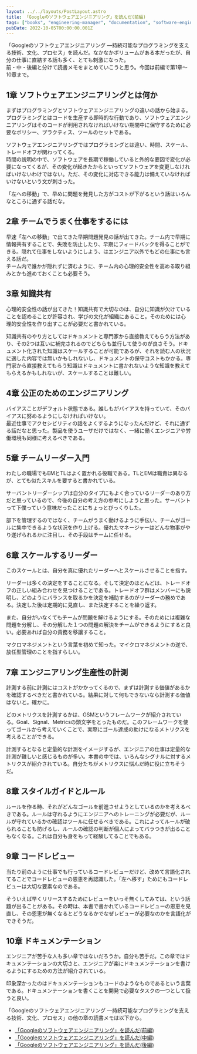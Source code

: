 ```yaml
---
layout: ../../layouts/PostLayout.astro
title: 「Googleのソフトウェアエンジニアリング」を読んだ(前編)
tags: ["books", "engineering-manager", "documentation", "software-engineering"]
pubDate: 2022-10-05T00:00:00.001Z
---
```


「Googleのソフトウェアエンジニアリング ―持続可能なプログラミングを支える技術、文化、プロセス」を読んだ。なかなかボリュームがある本だったが、自分の仕事に直結する話も多く、とても刺激になった。  
前・中・後編と分けて読書メモをまとめていこうと思う。今回は前編で第1章〜10章まで。

## 1章 ソフトウェアエンジニアリングとは何か
まずはプログラミングとソフトウェアエンジニアリングの違いの話から始まる。プログラミングとはコードを生産する即時的な行動であり、ソフトウェアエンジニアリングはそのコードが利用されなければいけない期間中に保守するために必要なポリシー、プラクティス、ツールのセットである。

ソフトウェアエンジニアリングではプログラミングとは違い、時間、スケール、トレードオフが関わってくる。  
時間の説明の中で、ソフトウェアを長期で稼働していると外的な要因で変化が必要になってくるが、その変化が起きたからといってソフトウェアを変更しなければいけないわけではない。ただ、その変化に対応できる能力は備えていなければいけないという文が刺さった。

「左への移動」で、早めに問題を発見した方がコストが下がるという話はいろんなところに通ずる話だな。

## 2章 チームでうまく仕事をするには
早速「左への移動」で出てきた早期問題発見の話が出てきた。チーム内で早期に情報共有することで、失敗を防止したり、早期にフィードバックを得ることができる。隠れて仕事をしないようにしよう、はエンジニア以外でもどの仕事にも言える話だ。  
チーム内で誰かが隠れずに済むように、チーム内の心理的安全性を高める取り組みとかも進めておくことも必要そう。

## 3章 知識共有
心理的安全性の話が出てきた！知識共有で大切なのは、自分に知識が欠けていることを認めることが許容され、学びの文化が組織にあること。そのためには心理的安全性を作り出すことが必要だと書かれている。

知識共有のやり方としてはドキュメントと専門家から直接教えてもらう方法があり、その2つは互いに補完されるのでどちらも並行して使うのが良さそう。ドキュメント化された知識はスケールすることが可能であるが、それを読む人の状況に適した内容では無いかもしれないし、ドキュメントの保守コストもかかる。専門家から直接教えてもらう知識はドキュメントに書かれないような知識を教えてもらえるかもしれないが、スケールすることは難しい。

## 4章 公正のためのエンジニアリング
バイアスことがデフォルト状態である。誰しもがバイアスを持っていて、そのバイアスに努めるようにしなければいけない。  
最近仕事でアクセシビリティの話をよくするようになったんだけど、それに通ずる話だなと思った。製品を使うユーザだけではなく、一緒に働くエンジニアや労働環境も同様に考えるべきである。

## 5章 チームリーダー入門
わたしの職場でもEMとTLはよく置かれる役職である。TLとEMは職責は異なるが、とても似たスキルを要すると書かれている。

サーバントリーダーシップは自分のタイプにもよく合っているリーダーのあり方だと思っているので、今後の自分の考え方の参考にしようと思った。サーバントって下僕っていう意味だったことにちょっとびっくりした。

部下を管理するのではなく、チームがうまく動けるように手伝い、チームがゴールに集中できるような状況を作り上げる。優れたマネージャーはどんな物事がやり遂げられるかに注目し、その手段はチームに任せる。

## 6章 スケールするリーダー
このスケールとは、自分を真に優れたリーダーへとスケールさせることを指す。

リーダーは多くの決定をすることになる。そして決定のほとんどは、トレードオフの正しい組み合わせを見つけることである。トレードオフ群はメンバーにも説明し、どのようにバランスを取るかを決定を補助するのがリーダーの務めである。決定した後は定期的に見直し、また決定することを繰り返す。

また、自分がいなくてもチームが問題を解けるようにする。そのためには複雑な問題を分解し、その分解した１つの問題の解決をチームができるようにすると良い。必要あれば自分の責務を移譲すること。

マクロマネジメントという言葉を初めて知った。マイクロマネジメントの逆で、放任型管理のことを指すらしい。

## 7章 エンジニアリング生産性の計測
計測する前に計測にはコストがかかってくるので、まずは計測する価値があるかを確認するべきだと書かれている。結果に対して何もできないなら計測する価値はないと。確かに。

どのメトリクスを計測するかは、GSMというフレームワークが紹介されている。Goal、Signal、Metricsの頭文字をとったものだ。このフレームワークを使ってゴールから考えていくことで、実際にゴール達成の助けになるメトリクスを考えることができる。

計測するとなると定量的な計測をイメージするが、エンジニアの仕事は定量的な計測が難しいと感じるものが多い。本書の中では、いろんなシグナルに対するメトリクスが紹介されている。自分たちがメトリクスに悩んだ時に役に立ちそうだ。

## 8章 スタイルガイドとルール
ルールを作る時、それがどんなゴールを前進させようとしているのかを考えるべきである。ルールは守れるようにエンジニアへのトレーニングが必要だが、ルールが守れているかの確認はツールに任せるべきである。これによってルールが破られることも防げるし、ルールの確認の判断が個人によってバラつきが出ることもなくなる。これは自分も身をもって経験してることでもある。

## 9章 コードレビュー
当たり前のように仕事でも行っているコードレビューだけど、改めて言語化されてることでコードレビューの恩恵を再認識した。「左へ移す」ためにもコードレビューは大切な要素なのである。

そういえば早くリリースするためにレビューをいっそ無くしてみては、という話題が出ることがある。その時は、本書で書かれているコードレビューの恩恵を見直し、その恩恵が無くなるとどうなるかでなぜレビューが必要なのかを言語化ができそうだ。

## 10章 ドキュメンテーション
エンジニアが苦手な人も多い章ではないだろうか。自分も苦手だ。この章ではドキュメンテーションの大切さと、エンジニアが楽にドキュメンテーションを書けるようにするための方法が紹介されている。

印象深かったのはドキュメンテーションもコードのようなものであるという言葉である。ドキュメンテーションを書くことを開発で必要なタスクの一つとして扱うと良い。

「Googleのソフトウェアエンジニアリング ―持続可能なプログラミングを支える技術、文化、プロセス」の他の章の読書メモは以下から。
- <a href="https://kanoe.dev/blog/google-software-engineering" target="_blank">「Googleのソフトウェアエンジニアリング」を読んだ(前編)</a>
- <a href="https://kanoe.dev/blog/google-software-engineering-2" target="_blank">「Googleのソフトウェアエンジニアリング」を読んだ(中編)</a>
- <a href="https://kanoe.dev/blog/google-software-engineering-3" target="_blank">「Googleのソフトウェアエンジニアリング」を読んだ(後編)</a>
